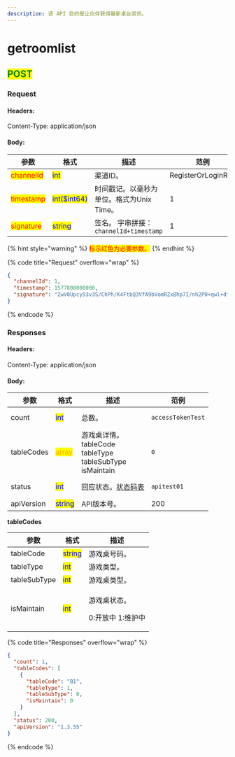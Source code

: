 ```yaml
---
description: 该 API 目的是让伙伴获得最新桌台资讯。
---
```


# getroomlist

## <mark style="color:green;">POST</mark>

### **Request**

#### Headers:

Content-Type: application/json

#### Body:

<table><thead><tr><th>参数</th><th>格式</th><th>描述</th><th data-hidden>范例</th></tr></thead><tbody><tr><td><mark style="color:red;">channelId</mark></td><td><mark style="color:blue;">int</mark></td><td>渠道ID。</td><td>RegisterOrLoginReq</td></tr><tr><td><mark style="color:red;">timestamp</mark></td><td><mark style="color:blue;">int($int64)</mark></td><td>时间戳记。以毫秒为单位。格式为Unix Time。</td><td>1</td></tr><tr><td><mark style="color:red;">signature</mark></td><td><mark style="color:blue;">string</mark></td><td>签名。 字串拼接：<code>channelId+timestamp</code></td><td>1</td></tr></tbody></table>

{% hint style="warning" %}
<mark style="color:red;">标示红色为必要参数。</mark>
{% endhint %}

{% code title="Request" overflow="wrap" %}
```json
{
  "channelId": 1,
  "timestamp": 1577808000000,
  "signature": "ZwV0Upcy93v3S/ChPh/K4FtbQ3VfA9bVomRZxBhp7I/nh2P0+qwl+dfax4QZrLwT3TuFIJGv1+nWBb+oTN5bdg=="
}
```
{% endcode %}

### **Responses**

#### Headers:

Content-Type: application/json

#### Body:

<table><thead><tr><th>参数</th><th>格式</th><th>描述</th><th data-hidden>范例</th></tr></thead><tbody><tr><td>count</td><td><mark style="color:blue;">int</mark></td><td>总数。</td><td><pre><code>accessTokenTest
</code></pre></td></tr><tr><td>tableCodes</td><td><mark style="color:orange;">array</mark></td><td>游戏桌详情。<br>tableCode<br>tableType<br>tableSubType<br>isMaintain</td><td><pre><code>0
</code></pre></td></tr><tr><td>status</td><td><mark style="color:blue;">int</mark></td><td>回应状态。<a href="../../ebet-xiang-ying-zhuang-tai-ma.md">状态码表</a></td><td><pre><code>apitest01
</code></pre></td></tr><tr><td>apiVersion</td><td><mark style="color:blue;">string</mark></td><td>API版本号。</td><td>200</td></tr></tbody></table>

**tableCodes**

| 参数           | 格式                                      | 描述                              |
| ------------ | --------------------------------------- | ------------------------------- |
| tableCode    | <mark style="color:blue;">string</mark> | 游戏桌号码。                          |
| tableType    | <mark style="color:blue;">int</mark>    | 游戏类型。                           |
| tableSubType | <mark style="color:blue;">int</mark>    | 游戏桌类型。                          |
| isMaintain   | <mark style="color:blue;">int</mark>    | <p>游戏桌状态。</p><p>0:开放中 1:维护中</p> |

{% code title="Responses" overflow="wrap" %}
```json
{
  "count": 1,
  "tableCodes": [
    {
      "tableCode": "B1",
      "tableType": 1,
      "tableSubType": 0,
      "isMaintain": 0
    }
  ],
  "status": 200,
  "apiVersion": "1.3.55"
}
```
{% endcode %}
